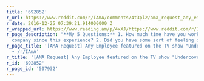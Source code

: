 ```yaml
---
title: '692852'
r_url: https://www.reddit.com/r/IAmA/comments/4t3pl2/ama_request_any_employee_featured_on_the_tv_show/
r_date: 2016-12-25 07:39:21.914000000 Z
r_wrapped_url: https://www.reading.am/p/4xXJ/https://www.reddit.com/r/IAmA/comments/4t3pl2/ama_request_any_employee_featured_on_the_tv_show/
r_page_description: "**My 5 Questions:** 1. How much time have you worked at your
  company since this experience? 2. Did you have some sort of feeling or notion that..."
r_page_title: '[AMA Request] Any Employee featured on the TV show "Undercover Boss"
  • /r/IAmA'
r_title: '[AMA Request] Any Employee featured on the TV show "Undercover Boss" • /r/IAmA'
r_id: '692852'
r_page_id: '507932'
---
```


